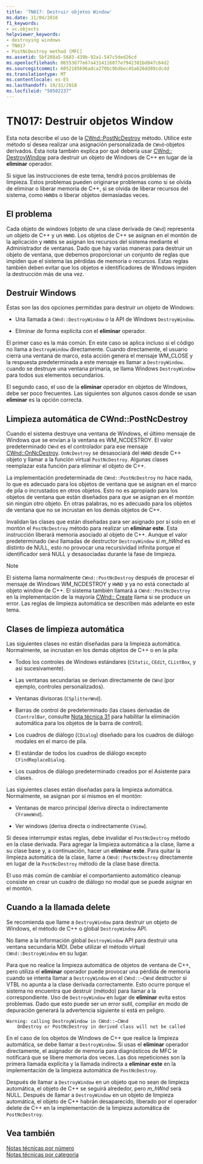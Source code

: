 ```yaml
---
title: 'TN017: Destruir objetos Window'
ms.date: 11/04/2016
f1_keywords:
- vc.objects
helpviewer_keywords:
- destroying windows
- TN017
- PostNcDestroy method [MFC]
ms.assetid: 5bf208a5-5683-439b-92a1-547c5ded26cd
ms.openlocfilehash: 06553677e67a4314116077e7942381bd847c64d2
ms.sourcegitcommit: 6052185696adca270bc9bdbec45a626dd89cdcdd
ms.translationtype: MT
ms.contentlocale: es-ES
ms.lasthandoff: 10/31/2018
ms.locfileid: "50502237"
---
```

# <a name="tn017-destroying-window-objects"></a>TN017: Destruir objetos Window

Esta nota describe el uso de la [CWnd::PostNcDestroy](../mfc/reference/cwnd-class.md#postncdestroy) método. Utilice este método si desea realizar una asignación personalizada de `CWnd`-objetos derivados. Esta nota también explica por qué debería usar [CWnd:: DestroyWindow](../mfc/reference/cwnd-class.md#destroywindow) para destruir un objeto de Windows de C++ en lugar de la **eliminar** operador.

Si sigue las instrucciones de este tema, tendrá pocos problemas de limpieza. Estos problemas pueden originarse problemas como si se olvida de eliminar o liberar memoria de C++, si se olvida de liberar recursos del sistema, como `HWND`s o liberar objetos demasiadas veces.

## <a name="the-problem"></a>El problema

Cada objeto de windows (objeto de una clase derivada de `CWnd`) representa un objeto de C++ y un `HWND`. Los objetos de C++ se asignan en el montón de la aplicación y `HWND`s se asignan los recursos del sistema mediante el Administrador de ventanas. Dado que hay varias maneras para destruir un objeto de ventana, que debemos proporcionar un conjunto de reglas que impiden que el sistema las pérdidas de memoria o recursos. Estas reglas también deben evitar que los objetos e identificadores de Windows impiden la destrucción más de una vez.

## <a name="destroying-windows"></a>Destruir Windows

Éstas son las dos opciones permitidas para destruir un objeto de Windows:

- Una llamada a `CWnd::DestroyWindow` o la API de Windows `DestroyWindow`.

- Eliminar de forma explícita con el **eliminar** operador.

El primer caso es la más común. En este caso se aplica incluso si el código no llama a `DestroyWindow` directamente. Cuando directamente, el usuario cierra una ventana de marco, esta acción genera el mensaje WM_CLOSE y la respuesta predeterminada a este mensaje es llamar a `DestroyWindow.` cuando se destruye una ventana primaria, se llama Windows `DestroyWindow` para todos sus elementos secundarios.

El segundo caso, el uso de la **eliminar** operador en objetos de Windows, debe ser poco frecuentes. Las siguientes son algunos casos donde se usan **eliminar** es la opción correcta.

## <a name="auto-cleanup-with-cwndpostncdestroy"></a>Limpieza automática de CWnd::PostNcDestroy

Cuando el sistema destruye una ventana de Windows, el último mensaje de Windows que se envían a la ventana es WM_NCDESTROY. El valor predeterminado `CWnd` es el controlador para ese mensaje [CWnd::OnNcDestroy](../mfc/reference/cwnd-class.md#onncdestroy). `OnNcDestroy` se desasociará del `HWND` desde C++ objeto y llamar a la función virtual `PostNcDestroy`. Algunas clases reemplazar esta función para eliminar el objeto de C++.

La implementación predeterminada de `CWnd::PostNcDestroy` no hace nada, lo que es adecuado para los objetos de ventana que se asignan en el marco de pila o incrustados en otros objetos. Esto no es apropiado para los objetos de ventana que están diseñados para que se asignan en el montón sin ningún otro objeto. En otras palabras, no es adecuado para los objetos de ventana que no se incrustan en los demás objetos de C++.

Invalidan las clases que están diseñadas para ser asignado por sí solo en el montón el `PostNcDestroy` método para realizar un **eliminar este**. Esta instrucción liberará memoria asociado al objeto de C++. Aunque el valor predeterminado `CWnd` llamadas de destructor `DestroyWindow` si *m_hWnd* es distinto de NULL, esto no provocar una recursividad infinita porque el identificador será NULL y desasociadas durante la fase de limpieza.

> [!NOTE]
>  El sistema llama normalmente `CWnd::PostNcDestroy` después de procesar el mensaje de Windows WM_NCDESTROY y `HWND` y ya no está conectado al objeto window de C++. El sistema también llamará a `CWnd::PostNcDestroy` en la implementación de la mayoría [CWnd:: Create](../mfc/reference/cwnd-class.md#create) llama si se produce un error. Las reglas de limpieza automática se describen más adelante en este tema.

## <a name="auto-cleanup-classes"></a>Clases de limpieza automática

Las siguientes clases no están diseñadas para la limpieza automática. Normalmente, se incrustan en los demás objetos de C++ o en la pila:

- Todos los controles de Windows estándares (`CStatic`, `CEdit`, `CListBox`, y así sucesivamente).

- Las ventanas secundarias se derivan directamente de `CWnd` (por ejemplo, controles personalizados).

- Ventanas divisoras (`CSplitterWnd`).

- Barras de control de predeterminado (las clases derivadas de `CControlBar`, consulte [Nota técnica 31](../mfc/tn031-control-bars.md) para habilitar la eliminación automática para los objetos de la barra de control).

- Los cuadros de diálogo (`CDialog`) diseñado para los cuadros de diálogo modales en el marco de pila.

- El estándar de todos los cuadros de diálogo excepto `CFindReplaceDialog`.

- Los cuadros de diálogo predeterminado creados por el Asistente para clases.

Las siguientes clases están diseñadas para la limpieza automática. Normalmente, se asignan por sí mismos en el montón:

- Ventanas de marco principal (deriva directa o indirectamente `CFrameWnd`).

- Ver windows (deriva directa o indirectamente `CView`).

Si desea interrumpir estas reglas, debe invalidar el `PostNcDestroy` método en la clase derivada. Para agregar la limpieza automática a la clase, llame a su clase base y, a continuación, hacer un **eliminar este**. Para quitar la limpieza automática de la clase, llame a `CWnd::PostNcDestroy` directamente en lugar de la `PostNcDestroy` método de la clase base directa.

El uso más común de cambiar el comportamiento automático cleanup consiste en crear un cuadro de diálogo no modal que se puede asignar en el montón.

## <a name="when-to-call-delete"></a>Cuando a la llamada delete

Se recomienda que llame a `DestroyWindow` para destruir un objeto de Windows, el método de C++ o global `DestroyWindow` API.

No llame a la información global `DestroyWindow` API para destruir una ventana secundaria MDI. Debe utilizar el método virtual `CWnd::DestroyWindow` en su lugar.

Para que no realice la limpieza automática de objetos de ventana de C++, pero utiliza el **eliminar** operador puede provocar una pérdida de memoria cuando se intenta llamar a `DestroyWindow` en el `CWnd::~CWnd` destructor si VTBL no apunta a la clase derivada correctamente. Esto ocurre porque el sistema no encuentra que destruir (método) para llamar a la correspondiente. Uso de `DestroyWindow` en lugar de **eliminar** evita estos problemas. Dado que esto puede ser un error sutil, compilar en modo de depuración generará la advertencia siguiente si está en peligro.

```
Warning: calling DestroyWindow in CWnd::~CWnd
    OnDestroy or PostNcDestroy in derived class will not be called
```

En el caso de los objetos de Windows de C++ que realice la limpieza automática, se debe llamar a `DestroyWindow`. Si usas el **eliminar** operador directamente, el asignador de memoria para diagnósticos de MFC le notificará que se libere memoria dos veces. Las dos repeticiones son la primera llamada explícita y la llamada indirecta a **eliminar este** en la implementación de la limpieza automática de `PostNcDestroy`.

Después de llamar a `DestroyWindow` en un objeto que no sean de limpieza automática, el objeto de C++ se seguirá alrededor, pero *m_hWnd* será NULL. Después de llamar a `DestroyWindow` en un objeto de limpieza automática, el objeto de C++ habrán desaparecido, liberado por el operador delete de C++ en la implementación de la limpieza automática de `PostNcDestroy`.

## <a name="see-also"></a>Vea también

[Notas técnicas por número](../mfc/technical-notes-by-number.md)<br/>
[Notas técnicas por categoría](../mfc/technical-notes-by-category.md)

